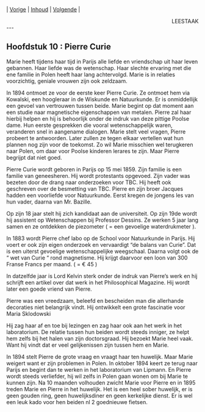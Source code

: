 | [Vorige](hfst09_40_roebel_per_maand.md) | [Inhoud](inhoudsopgave.md) | [Volgende](hfst11_pierre_curie.md) |

<div style="text-align: right">LEESTAAK</div>
---

## Hoofdstuk 10 : Pierre Curie

Marie heeft tijdens haar tijd in Parijs alle liefde en vriendschap uit haar leven gebannen. Haar liefde was de wetenschap. Haar slechte ervaring met die ene familie in Polen heeft haar lang achtervolgd. Marie is in relaties voorzichtig, geniale vrouwen zijn ook zeldzaam.

In 1894 ontmoet ze voor de eerste keer Pierre Curie. Ze ontmoet hem via Kowalski, een hoogleraar in de Wiskunde en Natuurkunde.  Er is onmiddellijk een gevoel van vertrouwen tussen beide. Marie begint op dat moment aan een studie naar magnetische eigenschappen van metalen. Pierre zal haar hierbij helpen en hij is behoorlijk onder de indruk van deze pittige Poolse dame. Hun eerste gesprekken die vooral wetenschappelijk waren, veranderen snel in aangename dialogen. Marie stelt veel vragen, Pierre probeert te antwoorden. Later zullen ze tegen elkaar vertellen wat hun plannen nog zijn voor de toekomst. Zo wil Marie misschien wel terugkeren naar Polen, om daar voor Poolse kinderen lerares te zijn. Maar Pierre begrijpt dat niet goed.


Pierre Curie wordt geboren in Parijs op 15 mei 1859.  Zijn familie is een familie van geneesheren. Hij wordt protestants opgevoed. Zijn vader was bezeten door de drang naar onderzoeken voor TBC. Hij heeft ook geschreven over de besmetting van TBC.  Pierre en zijn broer Jacques hadden een voorliefde voor Natuurkunde.  Eerst kregen de jongens les van hun vader, daarna van Mr. Bazille.

Op zijn 18 jaar stelt hij zich kandidaat aan de universiteit. Op zijn 19de wordt hij assistent op Wetenschappen bij Professor Dessins. Ze werken 5 jaar lang samen en ze ontdekken de piezometer ( =  een gevoelige waterdrukmeter ).

In 1883 wordt Pierre chef labo op de School voor Natuurkunde in Parijs. Hij voert er ook zijn eigen onderzoek en vervaardigt “de balans van Curie”. Dat is een uiterst gevoelige wetenschappelijke weegschaal. Daarna volgt ook de “ wet van Curie “ rond magnetisme. Hij krijgt daarvoor een loon van 300 Franse Francs per maand. ( = € 45 )

In datzelfde jaar is Lord Kelvin sterk onder de indruk van Pierre’s werk en hij schrijft een artikel over dat werk in het Philosophical Magazine. Hij wordt later een goede vriend van Pierre. 

Pierre was een vreedzaam, beleefd en bescheiden man die allerhande decoraties niet belangrijk vindt. Hij ontwikkelt een grote fascinatie voor Maria Sklodowski

Hij zag haar af en toe bij lezingen en zag haar ook aan het werk in het laboratorium. De relatie tussen hun beiden wordt steeds inniger, ze helpt hem zelfs bij het halen van zijn doctorsgraad. Hij bezoekt Marie heel vaak. Want hij vindt dat er veel gelijkenissen zijn tussen hem en Marie.

In 1894 stelt Pierre de grote vraag en vraagt haar ten huwelijk. Maar Marie weigert want er zijn problemen in Polen. In oktober 1894 keert ze terug naar Parijs en begint dan te werken in het laboratorium van Lipmann. En Pierre wordt steeds verliefder, hij wil zelfs in Polen gaan wonen om bij Marie te kunnen zijn. Na 10 maanden volhouden zwicht Marie voor Pierre en in 1895 treden Marie en Pierre in het huwelijk. Het is een heel sober huwelijk, er is geen  gouden ring, geen huwelijksdiner en geen kerkelijke dienst. Er is wel een leuk kado voor hen beiden nl 2 goednieuwe fietsen.

